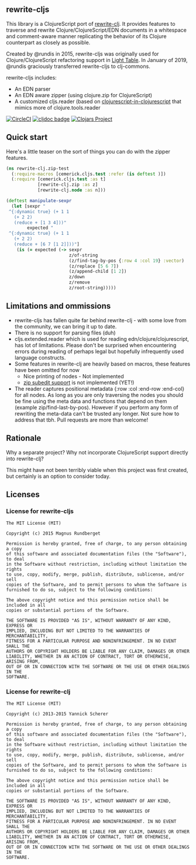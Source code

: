 ## rewrite-cljs

This library is a ClojureScript port of [rewrite-clj](https://github.com/xsc/rewrite-clj).
It provides features to traverse and rewrite Clojure/ClojureScript/EDN documents in a whitespace and comment-aware manner replicating
the behavior of its Clojure counterpart as closely as possible.

Created by @rundis in 2015, rewrite-cljs was originally used for Clojure/ClojureScript refactoring support in [Light Table](https://github.com/LightTable/LightTable). In January of 2019, @rundis graciously transferred rewrite-cljs to clj-commons.

rewrite-cljs includes:
- An EDN parser
- An EDN aware zipper (using clojure.zip for ClojureScript)
- A customized cljs.reader (based on [clojurescript-in-clojurescript](https://github.com/kanaka/clojurescript/blob/cljs_in_cljs/src/cljs/cljs/reader.cljs) that mimics more of clojure.tools.reader

[![CircleCI](https://circleci.com/gh/clj-commons/rewrite-cljs.svg?style=svg)](https://circleci.com/gh/clj-commons/rewrite-cljs)
[![cljdoc badge](https://cljdoc.org/badge/rewrite-cljs)](https://cljdoc.org/d/rewrite-cljs)
[![Clojars Project](https://img.shields.io/clojars/v/rewrite-cljs.svg)](https://clojars.org/rewrite-cljs)

## Quick start
Here's a little teaser on the sort of things you can do with the zipper features.

```clojure
(ns rewrite-clj.zip-test
  (:require-macros [cemerick.cljs.test :refer (is deftest )])
  (:require [cemerick.cljs.test :as t]
            [rewrite-clj.zip :as z]
            [rewrite-clj.node :as n]))

(deftest manipulate-sexpr
  (let [sexpr "
 ^{:dynamic true} (+ 1 1
   (+ 2 2)
   (reduce + [1 3 4]))"
        expected "
 ^{:dynamic true} (+ 1 1
   (+ 2 2)
   (reduce + [6 7 [1 2]]))"]
    (is (= expected (-> sexpr
                        z/of-string
                        (z/find-tag-by-pos {:row 4 :col 19} :vector)
                        (z/replace [5 6 7])
                        (z/append-child [1 2])
                        z/down
                        z/remove
                        z/root-string)))))
```

## Limitations and ommissions

- rewrite-cljs has fallen quite far behind rewrite-clj - with some love from the community, we can bring it up to date.
- There is no support for parsing files (duh)
- cljs.extended.reader which is used for reading edn/clojure/clojurescript, has lot of limitations. Please don't be surprised
when encountering errors during reading of perhaps legal but hopefully infrequently used language constructs.
- Some features in rewrite-clj are heavily based on macros, these features have been omitted for now
  - Nice printing of nodes - Not implemented
  - [zip subedit support](https://github.com/xsc/rewrite-clj/blob/master/src/rewrite_clj/zip/subedit.clj) is not implemented (YET!)
- The reader captures positional metadata {:row :col :end-row :end-col} for all nodes. As long as you are only traversing the nodes you should be fine using the meta data and functions that depend on them (example zip/find-last-by-pos). However if you perform any form of rewriting the meta-data can't be trusted any longer. Not sure how to address that tbh. Pull requests are more than welcome!

## Rationale
Why a separate project? Why not incorporate ClojureScript support directly into rewrite-clj?

This might have not been terribly viable when this project was first created, but certainly is an option to consider today.

## Licenses

### License for rewrite-cljs
```
The MIT License (MIT)

Copyright (c) 2015 Magnus Rundberget

Permission is hereby granted, free of charge, to any person obtaining a copy
of this software and associated documentation files (the "Software"), to deal
in the Software without restriction, including without limitation the rights
to use, copy, modify, merge, publish, distribute, sublicense, and/or sell
copies of the Software, and to permit persons to whom the Software is
furnished to do so, subject to the following conditions:

The above copyright notice and this permission notice shall be included in all
copies or substantial portions of the Software.

THE SOFTWARE IS PROVIDED "AS IS", WITHOUT WARRANTY OF ANY KIND, EXPRESS OR
IMPLIED, INCLUDING BUT NOT LIMITED TO THE WARRANTIES OF MERCHANTABILITY,
FITNESS FOR A PARTICULAR PURPOSE AND NONINFRINGEMENT. IN NO EVENT SHALL THE
AUTHORS OR COPYRIGHT HOLDERS BE LIABLE FOR ANY CLAIM, DAMAGES OR OTHER
LIABILITY, WHETHER IN AN ACTION OF CONTRACT, TORT OR OTHERWISE, ARISING FROM,
OUT OF OR IN CONNECTION WITH THE SOFTWARE OR THE USE OR OTHER DEALINGS IN THE
SOFTWARE.
```

### License for rewrite-clj
```
The MIT License (MIT)

Copyright (c) 2013-2015 Yannick Scherer

Permission is hereby granted, free of charge, to any person obtaining a copy
of this software and associated documentation files (the "Software"), to deal
in the Software without restriction, including without limitation the rights
to use, copy, modify, merge, publish, distribute, sublicense, and/or sell
copies of the Software, and to permit persons to whom the Software is
furnished to do so, subject to the following conditions:

The above copyright notice and this permission notice shall be included in all
copies or substantial portions of the Software.

THE SOFTWARE IS PROVIDED "AS IS", WITHOUT WARRANTY OF ANY KIND, EXPRESS OR
IMPLIED, INCLUDING BUT NOT LIMITED TO THE WARRANTIES OF MERCHANTABILITY,
FITNESS FOR A PARTICULAR PURPOSE AND NONINFRINGEMENT. IN NO EVENT SHALL THE
AUTHORS OR COPYRIGHT HOLDERS BE LIABLE FOR ANY CLAIM, DAMAGES OR OTHER
LIABILITY, WHETHER IN AN ACTION OF CONTRACT, TORT OR OTHERWISE, ARISING FROM,
OUT OF OR IN CONNECTION WITH THE SOFTWARE OR THE USE OR OTHER DEALINGS IN THE
SOFTWARE.
```
